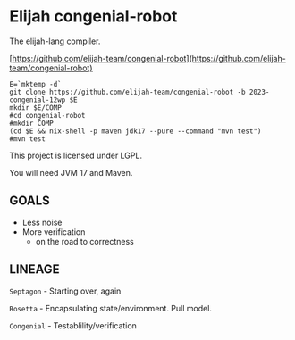 Elijah congenial-robot
=======================

The elijah-lang compiler.

[https://github.com/elijah-team/congenial-robot](https://github.com/elijah-team/congenial-robot)

```shell
E=`mktemp -d`
git clone https://github.com/elijah-team/congenial-robot -b 2023-congenial-12wp $E
mkdir $E/COMP
#cd congenial-robot
#mkdir COMP
(cd $E && nix-shell -p maven jdk17 --pure --command "mvn test")
#mvn test
```

This project is licensed under LGPL.

You will need JVM 17 and Maven.


GOALS
------

- Less noise
- More verification
  - on the road to correctness


LINEAGE
--------

`Septagon` - Starting over, again

`Rosetta` - Encapsulating state/environment. Pull model.

`Congenial` - Testablility/verification

